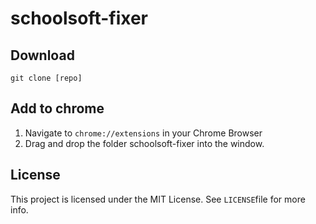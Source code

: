 # schoolsoft-fixer

Download
-----
```git clone [repo]```

Add to chrome
-----
1. Navigate to ```chrome://extensions``` in your Chrome Browser
2. Drag and drop the folder schoolsoft-fixer into the window.

License
-----
This project is licensed under the MIT License.
See `LICENSE`file for more info.
